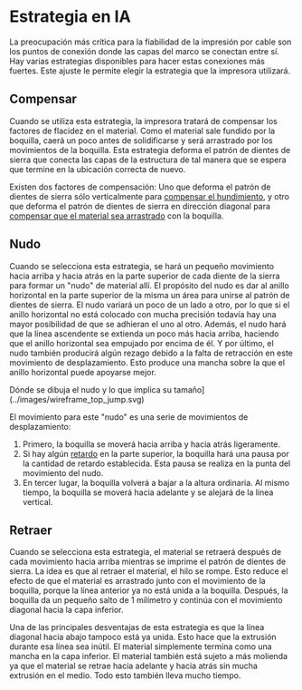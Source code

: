 Estrategia en IA
====
La preocupación más crítica para la fiabilidad de la impresión por cable son los puntos de conexión donde las capas del marco se conectan entre sí. Hay varias estrategias disponibles para hacer estas conexiones más fuertes. Este ajuste le permite elegir la estrategia que la impresora utilizará.

Compensar
----
Cuando se utiliza esta estrategia, la impresora tratará de compensar los factores de flacidez en el material. Como el material sale fundido por la boquilla, caerá un poco antes de solidificarse y será arrastrado por los movimientos de la boquilla. Esta estrategia deforma el patrón de dientes de sierra que conecta las capas de la estructura de tal manera que se espera que termine en la ubicación correcta de nuevo.

Existen dos factores de compensación: Uno que deforma el patrón de dientes de sierra sólo verticalmente para [compensar el hundimiento](wireframe_fall_down.md), y otro que deforma el patrón de dientes de sierra en dirección diagonal para [compensar que el material sea arrastrado](wireframe_drag_along.md) con la boquilla.

Nudo
----
Cuando se selecciona esta estrategia, se hará un pequeño movimiento hacia arriba y hacia atrás en la parte superior de cada diente de la sierra para formar un "nudo" de material allí. El propósito del nudo es dar al anillo horizontal en la parte superior de la misma un área para unirse al patrón de dientes de sierra. El nudo variará un poco de un lado a otro, por lo que si el anillo horizontal no está colocado con mucha precisión todavía hay una mayor posibilidad de que se adhieran el uno al otro. Además, el nudo hará que la línea ascendente se extienda un poco más hacia arriba, haciendo que el anillo horizontal sea empujado por encima de él. Y por último, el nudo también producirá algún rezago debido a la falta de retracción en este movimiento de desplazamiento. Esto produce una mancha sobre la que el anillo horizontal puede apoyarse mejor.

Dónde se dibuja el nudo y lo que implica su tamaño](../images/wireframe_top_jump.svg)

El movimiento para este "nudo" es una serie de movimientos de desplazamiento:
1. Primero, la boquilla se moverá hacia arriba y hacia atrás ligeramente.
2. Si hay algún [retardo](wireframe_top_delay.md) en la parte superior, la boquilla hará una pausa por la cantidad de retardo establecida. Esta pausa se realiza en la punta del movimiento del nudo.
3. En tercer lugar, la boquilla volverá a bajar a la altura ordinaria. Al mismo tiempo, la boquilla se moverá hacia adelante y se alejará de la línea vertical.

Retraer
----
Cuando se selecciona esta estrategia, el material se retraerá después de cada movimiento hacia arriba mientras se imprime el patrón de dientes de sierra. La idea es que al retraer el material, el hilo se rompe. Esto reduce el efecto de que el material es arrastrado junto con el movimiento de la boquilla, porque la línea anterior ya no está unida a la boquilla. Después, la boquilla da un pequeño salto de 1 milímetro y continúa con el movimiento diagonal hacia la capa inferior.

Una de las principales desventajas de esta estrategia es que la línea diagonal hacia abajo tampoco está ya unida. Esto hace que la extrusión durante esa línea sea inútil. El material simplemente termina como una mancha en la capa inferior. El material también está sujeto a más molienda ya que el material se retrae hacia adelante y hacia atrás sin mucha extrusión en el medio. Todo esto también lleva mucho tiempo.
